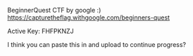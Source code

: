 BeginnerQuest CTF by google :)
https://capturetheflag.withgoogle.com/beginners-quest

Active Key: FHFPKNZJ

I think you can paste this in and upload to continue progress?